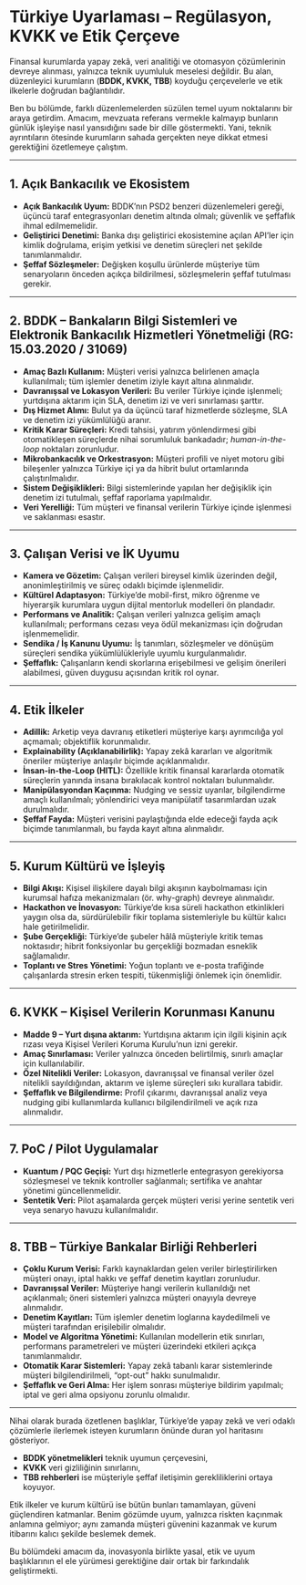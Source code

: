 # Türkiye Uyarlaması – Regülasyon, KVKK ve Etik Çerçeve

Finansal kurumlarda yapay zekâ, veri analitiği ve otomasyon çözümlerinin devreye alınması, yalnızca teknik uyumluluk meselesi değildir. Bu alan, düzenleyici kurumların (**BDDK, KVKK, TBB**) koyduğu çerçevelerle ve etik ilkelerle doğrudan bağlantılıdır.  

Ben bu bölümde, farklı düzenlemelerden süzülen temel uyum noktalarını bir araya getirdim. Amacım, mevzuata referans vermekle kalmayıp bunların günlük işleyişe nasıl yansıdığını sade bir dille göstermekti. Yani, teknik ayrıntıların ötesinde kurumların sahada gerçekten neye dikkat etmesi gerektiğini özetlemeye çalıştım.

---

## 1. Açık Bankacılık ve Ekosistem
- **Açık Bankacılık Uyum:** BDDK’nın PSD2 benzeri düzenlemeleri gereği, üçüncü taraf entegrasyonları denetim altında olmalı; güvenlik ve şeffaflık ihmal edilmemelidir.  
- **Geliştirici Denetimi:** Banka dışı geliştirici ekosistemine açılan API’ler için kimlik doğrulama, erişim yetkisi ve denetim süreçleri net şekilde tanımlanmalıdır.  
- **Şeffaf Sözleşmeler:** Değişken koşullu ürünlerde müşteriye tüm senaryoların önceden açıkça bildirilmesi, sözleşmelerin şeffaf tutulması gerekir.  

---

## 2. BDDK – Bankaların Bilgi Sistemleri ve Elektronik Bankacılık Hizmetleri Yönetmeliği (RG: 15.03.2020 / 31069)
- **Amaç Bazlı Kullanım:** Müşteri verisi yalnızca belirlenen amaçla kullanılmalı; tüm işlemler denetim iziyle kayıt altına alınmalıdır.  
- **Davranışsal ve Lokasyon Verileri:** Bu veriler Türkiye içinde işlenmeli; yurtdışına aktarım için SLA, denetim izi ve veri sınırlaması şarttır.  
- **Dış Hizmet Alımı:** Bulut ya da üçüncü taraf hizmetlerde sözleşme, SLA ve denetim izi yükümlülüğü aranır.  
- **Kritik Karar Süreçleri:** Kredi tahsisi, yatırım yönlendirmesi gibi otomatikleşen süreçlerde nihai sorumluluk bankadadır; *human-in-the-loop* noktaları zorunludur.  
- **Mikrobankacılık ve Orkestrasyon:** Müşteri profili ve niyet motoru gibi bileşenler yalnızca Türkiye içi ya da hibrit bulut ortamlarında çalıştırılmalıdır.  
- **Sistem Değişiklikleri:** Bilgi sistemlerinde yapılan her değişiklik için denetim izi tutulmalı, şeffaf raporlama yapılmalıdır.  
- **Veri Yerelliği:** Tüm müşteri ve finansal verilerin Türkiye içinde işlenmesi ve saklanması esastır.  

---

## 3. Çalışan Verisi ve İK Uyumu
- **Kamera ve Gözetim:** Çalışan verileri bireysel kimlik üzerinden değil, anonimleştirilmiş ve süreç odaklı biçimde işlenmelidir.  
- **Kültürel Adaptasyon:** Türkiye’de mobil-first, mikro öğrenme ve hiyerarşik kurumlara uygun dijital mentorluk modelleri ön plandadır.  
- **Performans ve Analitik:** Çalışan verileri yalnızca gelişim amaçlı kullanılmalı; performans cezası veya ödül mekanizması için doğrudan işlenmemelidir.  
- **Sendika / İş Kanunu Uyumu:** İş tanımları, sözleşmeler ve dönüşüm süreçleri sendika yükümlülükleriyle uyumlu kurgulanmalıdır.  
- **Şeffaflık:** Çalışanların kendi skorlarına erişebilmesi ve gelişim önerileri alabilmesi, güven duygusu açısından kritik rol oynar.  

---

## 4. Etik İlkeler
- **Adillik:** Arketip veya davranış etiketleri müşteriye karşı ayrımcılığa yol açmamalı; objektiflik korunmalıdır.  
- **Explainability (Açıklanabilirlik):** Yapay zekâ kararları ve algoritmik öneriler müşteriye anlaşılır biçimde açıklanmalıdır.  
- **İnsan-in-the-Loop (HITL):** Özellikle kritik finansal kararlarda otomatik süreçlerin yanında insana bırakılacak kontrol noktaları bulunmalıdır.  
- **Manipülasyondan Kaçınma:** Nudging ve sessiz uyarılar, bilgilendirme amaçlı kullanılmalı; yönlendirici veya manipülatif tasarımlardan uzak durulmalıdır.  
- **Şeffaf Fayda:** Müşteri verisini paylaştığında elde edeceği fayda açık biçimde tanımlanmalı, bu fayda kayıt altına alınmalıdır.  

---

## 5. Kurum Kültürü ve İşleyiş
- **Bilgi Akışı:** Kişisel ilişkilere dayalı bilgi akışının kaybolmaması için kurumsal hafıza mekanizmaları (ör. why-graph) devreye alınmalıdır.  
- **Hackathon ve İnovasyon:** Türkiye’de kısa süreli hackathon etkinlikleri yaygın olsa da, sürdürülebilir fikir toplama sistemleriyle bu kültür kalıcı hale getirilmelidir.  
- **Şube Gerçekliği:** Türkiye’de şubeler hâlâ müşteriyle kritik temas noktasıdır; hibrit fonksiyonlar bu gerçekliği bozmadan esneklik sağlamalıdır.  
- **Toplantı ve Stres Yönetimi:** Yoğun toplantı ve e-posta trafiğinde çalışanlarda stresin erken tespiti, tükenmişliği önlemek için önemlidir.  

---

## 6. KVKK – Kişisel Verilerin Korunması Kanunu
- **Madde 9 – Yurt dışına aktarım:** Yurtdışına aktarım için ilgili kişinin açık rızası veya Kişisel Verileri Koruma Kurulu’nun izni gerekir.  
- **Amaç Sınırlaması:** Veriler yalnızca önceden belirtilmiş, sınırlı amaçlar için kullanılabilir.  
- **Özel Nitelikli Veriler:** Lokasyon, davranışsal ve finansal veriler özel nitelikli sayıldığından, aktarım ve işleme süreçleri sıkı kurallara tabidir.  
- **Şeffaflık ve Bilgilendirme:** Profil çıkarımı, davranışsal analiz veya nudging gibi kullanımlarda kullanıcı bilgilendirilmeli ve açık rıza alınmalıdır.  

---

## 7. PoC / Pilot Uygulamalar
- **Kuantum / PQC Geçişi:** Yurt dışı hizmetlerle entegrasyon gerekiyorsa sözleşmesel ve teknik kontroller sağlanmalı; sertifika ve anahtar yönetimi güncellenmelidir.  
- **Sentetik Veri:** Pilot aşamalarda gerçek müşteri verisi yerine sentetik veri veya senaryo havuzu kullanılmalıdır.  

---

## 8. TBB – Türkiye Bankalar Birliği Rehberleri
- **Çoklu Kurum Verisi:** Farklı kaynaklardan gelen veriler birleştirilirken müşteri onayı, iptal hakkı ve şeffaf denetim kayıtları zorunludur.  
- **Davranışsal Veriler:** Müşteriye hangi verilerin kullanıldığı net açıklanmalı; öneri sistemleri yalnızca müşteri onayıyla devreye alınmalıdır.  
- **Denetim Kayıtları:** Tüm işlemler denetim loglarına kaydedilmeli ve müşteri tarafından erişilebilir olmalıdır.  
- **Model ve Algoritma Yönetimi:** Kullanılan modellerin etik sınırları, performans parametreleri ve müşteri üzerindeki etkileri açıkça tanımlanmalıdır.  
- **Otomatik Karar Sistemleri:** Yapay zekâ tabanlı karar sistemlerinde müşteri bilgilendirilmeli, “opt-out” hakkı sunulmalıdır.  
- **Şeffaflık ve Geri Alma:** Her işlem sonrası müşteriye bildirim yapılmalı; iptal ve geri alma opsiyonu zorunlu olmalıdır.  

---

Nihai olarak burada özetlenen başlıklar, Türkiye’de yapay zekâ ve veri odaklı çözümlerle ilerlemek isteyen kurumların önünde duran yol haritasını gösteriyor.  

- **BDDK yönetmelikleri** teknik uyumun çerçevesini,  
- **KVKK** veri gizliliğinin sınırlarını,  
- **TBB rehberleri** ise müşteriyle şeffaf iletişimin gerekliliklerini ortaya koyuyor.  

Etik ilkeler ve kurum kültürü ise bütün bunları tamamlayan, güveni güçlendiren katmanlar. Benim gözümde uyum, yalnızca riskten kaçınmak anlamına gelmiyor; aynı zamanda müşteri güvenini kazanmak ve kurum itibarını kalıcı şekilde beslemek demek.  

Bu bölümdeki amacım da, inovasyonla birlikte yasal, etik ve uyum başlıklarının el ele yürümesi gerektiğine dair ortak bir farkındalık geliştirmekti.
